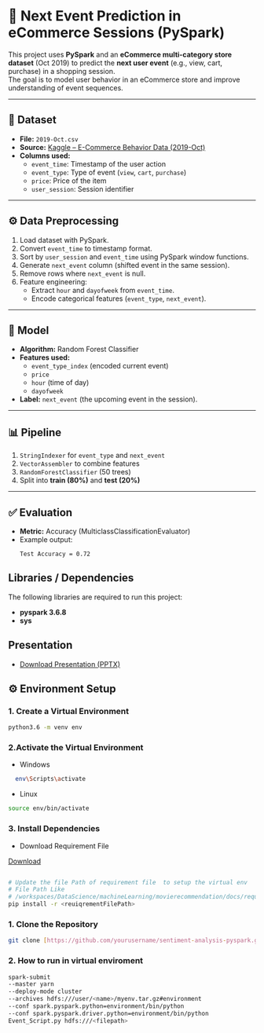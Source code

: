 # 🛒 Next Event Prediction in eCommerce Sessions (PySpark)

This project uses **PySpark** and an **eCommerce multi-category store dataset** (Oct 2019) to predict the **next user event** (e.g., view, cart, purchase) in a shopping session.  
The goal is to model user behavior in an eCommerce store and improve understanding of event sequences.

---

## 📂 Dataset
- **File:** `2019-Oct.csv`  
- **Source:** [Kaggle – E-Commerce Behavior Data (2019-Oct)](https://www.kaggle.com/datasets/mkechinov/ecommerce-behavior-data-from-multi-category-store) 
- **Columns used:**
  - `event_time`: Timestamp of the user action  
  - `event_type`: Type of event (`view`, `cart`, `purchase`)  
  - `price`: Price of the item  
  - `user_session`: Session identifier  

---

## ⚙️ Data Preprocessing
1. Load dataset with PySpark.  
2. Convert `event_time` to timestamp format.  
3. Sort by `user_session` and `event_time` using PySpark window functions.  
4. Generate `next_event` column (shifted event in the same session).  
5. Remove rows where `next_event` is null.  
6. Feature engineering:  
   - Extract `hour` and `dayofweek` from `event_time`.  
   - Encode categorical features (`event_type`, `next_event`).  

---

## 🧠 Model
- **Algorithm:** Random Forest Classifier  
- **Features used:**
  - `event_type_index` (encoded current event)  
  - `price`  
  - `hour` (time of day)  
  - `dayofweek`  
- **Label:** `next_event` (the upcoming event in the session).  

---

## 📊 Pipeline
1. `StringIndexer` for `event_type` and `next_event`  
2. `VectorAssembler` to combine features  
3. `RandomForestClassifier` (50 trees)  
4. Split into **train (80%)** and **test (20%)**  

---

## ✅ Evaluation
- **Metric:** Accuracy (MulticlassClassificationEvaluator)  
- Example output:  
  ```text
  Test Accuracy = 0.72
## Libraries / Dependencies

The following libraries are required to run this project:

- **pyspark 3.6.8** 
- **sys** 


## Presentation 
- [Download Presentation (PPTX)](data/Next-Event-Prediction-in-eCommerce-Sessions-using-PySpark.pptx)
## ⚙️ Environment Setup

### 1. Create a Virtual Environment

```bash
python3.6 -m venv env
```

### 2.Activate the Virtual Environment
- Windows
```bash
  env\Scripts\activate
```
- Linux
```bash
source env/bin/activate
```
### 3. Install Dependencies
- Download Requirement File

[Download](https://github.com/Faizi0952112/DataScience-Projects/blob/main/machineLearning/NextEventPrediction/data/) 


```bash

# Update the file Path of requirement file  to setup the virtual env
# File Path Like
# /workspaces/DataScience/machineLearning/movierecommendation/docs/requirements.txt
pip install -r <reuiqrementFilePath>

```
### 1. Clone the Repository

```bash
git clone [https://github.com/yourusername/sentiment-analysis-pyspark.git](https://github.com/Faizi0952112/DataScience-Projects.git)
```
### 2. How to run in virtual enviroment
```bash
spark-submit
--master yarn
--deploy-mode cluster  
--archives hdfs:///user/<name>/myenv.tar.gz#environment
--conf spark.pyspark.python=environment/bin/python
--conf spark.pyspark.driver.python=environment/bin/python
Event_Script.py hdfs:///<filepath>